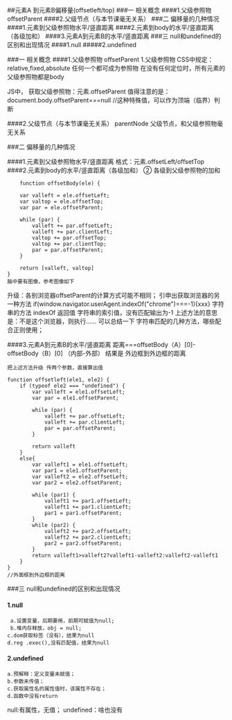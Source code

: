 ##元素A 到元素B偏移量(offsetleft/top)
###一 相关概念
####1.父级参照物 offsetParent
####2.父级节点（与本节课毫无关系）
###二 偏移量的几种情况
####1.元素到父级参照物水平/竖直距离
####2.元素到body的水平/竖直距离（各级加和）
####3.元素A到元素B的水平/竖直距离
###三 null和undefined的区别和出现情况
####1.null
#####2.undefined


###一 相关概念
####1.父级参照物 offsetParent
  1.父级参照物
  CSS中规定：
  relative,fixed,absolute 任何一个都可成为参照物
  在没有任何定位时，所有元素的父级参照物都是body
    
JS中，
获取父级参照物：元素.offsetParent
值得注意的是：document.body.offsetParent===null
//这种特殊值，可以作为顶端（临界）判断

####2.父级节点（与本节课毫无关系）
parentNode 父级节点，和父级参照物毫无关系

###二 偏移量的几种情况

####1.元素到父级参照物水平/竖直距离
   格式：元素.offsetLeft/offsetTop
####2.元素到body的水平/竖直距离（各级加和）
 ② 各级到父级参照物的加和
				
		function offsetBody(ele) {

        var valleft = ele.offsetLeft;
        var valtop = ele.offsetTop;
        var par = ele.offsetParent;

        while (par) {
            valleft += par.offsetLeft;
            valleft += par.clientLeft;
            valtop += par.offsetTop;
            valtop += par.clientTop;
            par = par.offsetParent;
        }

        return [valleft, valtop]
    }
    脑中要有图像，参考图像如下

升级：各别浏览器offsetParent的计算方式可能不相同；
    引申出获取浏览器的另一种方法
    if(window.navigator.userAgent.indexOf("chrome")===-1){xxx}
字符串的方法 indexOf 
返回值 字符串的索引值，没有匹配输出为-1
上述方法的意思是：不是这个浏览器，则执行……
可以总结一下 字符串匹配的几种方法，哪些配合正则使用；



####3.元素A到元素B的水平/竖直距离
距离===offsetBody（A）[0]-offsetBody（B）[0]
（内部-外部）
结果是 外边框到外边框的距离

    把上述方法升级 传两个参数，直接算出值

    function offsetleft(ele1, ele2) {
        if (typeof ele2 === "undefined") {
            var valleft = ele1.offsetLeft;
            var par = ele1.offsetParent;

            while (par) {
                valleft += par.offsetLeft;
                valleft += par.clientLeft;
                par = par.offsetParent;
            }

            return valleft
        }
        else{
            var valleft1 = ele1.offsetLeft;
            var par1 = ele1.offsetParent;
            var valleft2 = ele2.offsetLeft;
            var par2 = ele2.offsetParent;

            while (par1) {
                valleft1 += par1.offsetLeft;
                valleft1 += par1.clientLeft;
                par1 = par1.offsetParent;
            }
            while (par2) {
                valleft2 += par2.offsetLeft;
                valleft2 += par2.clientLeft;
                par2 = par2.offsetParent;
            }
            return valleft1>valleft2?valleft1-valleft2:valleft2-valleft1
        }
    }
    //外面框到外边框的距离


###三 null和undefined的区别和出现情况

#### 1.null
	 a.设置变量，后期要用，前期可赋值为null;
	 b.堆内存释放，obj = null;
	c.dom获取标签（没有），结果为null
	d.reg .exec(),没有匹配值，结果为null

#### 2.undefined

    a.预解释：定义变量未赋值；
    b.参数未传值；
    c.获取属性名的属性值时，该属性不存在；
	d.函数中没有return

null:有属性，无值；
undefined：啥也没有
